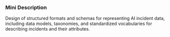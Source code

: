### Mini Description

Design of structured formats and schemas for representing AI incident data, including data models, taxonomies, and standardized vocabularies for describing incidents and their attributes.
